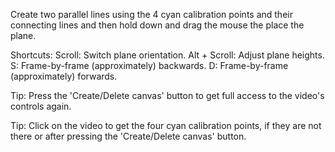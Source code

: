 Create two parallel lines using the 4 cyan calibration points and their connecting lines and then hold down and drag the mouse the place the plane.

Shortcuts: Scroll: Switch plane orientation. 
Alt + Scroll: Adjust plane heights. 
S: Frame-by-frame (approximately) backwards. 
D: Frame-by-frame (approximately) forwards.

Tip: Press the 'Create/Delete canvas' button to get full access to the video's controls again.

Tip: Click on the video to get the four cyan calibration points, if they are not there or after pressing the 'Create/Delete canvas' button.
